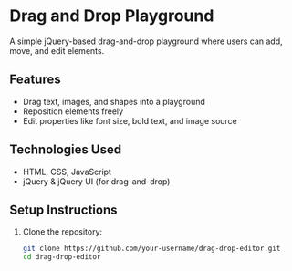 # Drag and Drop Playground

A simple jQuery-based drag-and-drop playground where users can add, move, and edit elements.

## Features
- Drag text, images, and shapes into a playground
- Reposition elements freely
- Edit properties like font size, bold text, and image source

## Technologies Used
- HTML, CSS, JavaScript
- jQuery & jQuery UI (for drag-and-drop)

## Setup Instructions
1. Clone the repository:
   ```sh
   git clone https://github.com/your-username/drag-drop-editor.git
   cd drag-drop-editor
